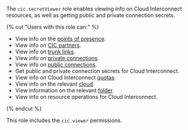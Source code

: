 The `cic.secretViewer` role enables viewing info on Cloud Interconnect resources, as well as getting public and private connection secrets.

{% cut "Users with this role can:" %}

* View info on the [points of presence](../../interconnect/concepts/pops.md).
* View info on [CIC partners](../../interconnect/concepts/partners.md).
* View info on [trunk links](../../interconnect/concepts/trunk.md).
* View info on [private connections](../../interconnect/concepts/priv-con.md).
* View info on [public connections](../../interconnect/concepts/pub-con.md).
* Get public and private connection secrets for Cloud Interconnect.
* View info on Cloud Interconnect [quotas](../../interconnect/concepts/limits.md#interconnect-quotas).
* View info on the relevant [cloud](../../resource-manager/concepts/resources-hierarchy.md#cloud).
* View information on the relevant [folder](../../resource-manager/concepts/resources-hierarchy.md#folder).
* View info on resource operations for Cloud Interconnect.

{% endcut %}

This role includes the `cic.viewer` permissions.